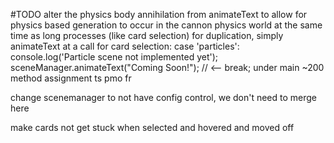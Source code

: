 #TODO alter the physics body annihilation from animateText to allow for physics based generation to occur in the cannon physics world at the same time as long processes (like card selection)
for duplication, simply animateText at a call for card selection:
case 'particles':
    console.log('Particle scene not implemented yet');
    sceneManager.animateText("Coming Soon!");  // <--
    break;
under main ~200 method assignment
ts pmo fr

change scenemanager to not have config control, we don't need to merge here

make cards not get stuck when selected and hovered and moved off
